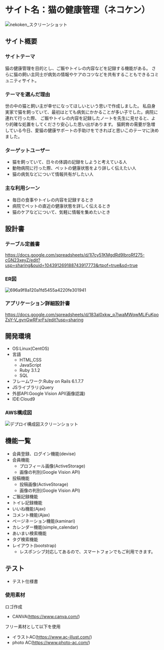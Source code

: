 # サイト名：猫の健康管理（ネコケン）

![nekoken_スクリーンショット](https://github.com/kurumakazuto/nekoken/assets/153343673/b76fc290-2bd3-416f-8862-d34b5a962481)

## サイト概要
### サイトテーマ
猫の健康管理を目的とし、ご飯やトイレの内容などを記録する機能がある。
さらに猫の飼い主同士が病気の情報やケアのコツなどを共有することもできるコミュニティサイト。
### テーマを選んだ理由
世の中の猫と飼い主が幸せになってほしいという思いで作成しました。
私自身実家で猫を飼っていて、最初はとても病気にかかることが多い子でした。病院に連れて行った際、
ご飯やトイレの内容を記録したノートを先生に見せると、より的確な処置をしてくださり安心した思い出があります。
猫飼育の需要が急増している今日、愛猫の健康サポートの手助けをできればと思いこのテーマに決めました。
### ターゲットユーザー
- 猫を飼っていて、日々の体調の記録をしようと考えている人
- 動物病院に行った際、ペットの健康状態をより詳しく伝えたい人
- 猫の病気などについて情報共有がしたい人

### 主な利用シーン
- 毎日の食事やトイレの内容を記録するとき
- 病院でペットの直近の健康状態を詳しく伝えるとき
- 猫のケアなどについて、気軽に情報を集めたいとき

## 設計書

### テーブル定義書
https://docs.google.com/spreadsheets/d/1l7cy51KMgdRd9lbroRf275-cGN23xeyZ/edit?usp=sharing&ouid=104391269188743917773&rtpof=true&sd=true

### ER図
![696a9f8a120a1fd5455a4220fe301941](https://github.com/kurumakazuto/nekoken/assets/153343673/60efa96a-885e-475b-b82e-281324a4c4f2)

### アプリケーション詳細設計書
https://docs.google.com/spreadsheets/d/183al0xkw_p7jwaMWqwMLiFuKpoZsY-V_gvnGwRFxrFs/edit?usp=sharing

## 開発環境
- OS:Linux(CentOS)
- 言語
  * HTML,CSS
  * JavaScript
  * Ruby 3.1.2
  * SQL
- フレームワーク:Ruby on Rails 6.1.7.7
- JSライブラリ:jQuery
- 外部API:Google Vision API(画像認識)
- IDE:Cloud9

### AWS構成図
![デプロイ構成図スクリーンショット](https://github.com/kurumakazuto/nekoken/assets/153343673/d51f0c97-1499-476b-b477-4812820f0ec3)

## 機能一覧
- 会員登録、ログイン機能(devise)
- 会員機能
  * プロフィール画像(ActiveStorage)
  * 画像の判別(Google Vision API)
- 投稿機能
  * 投稿画像(ActiveStorage)
  * 画像の判別(Google Vision API)
- ご飯記録機能
- トイレ記録機能
- いいね機能(Ajax)
- コメント機能(Ajax)
- ページネーション機能(kaminari)
- カレンダー機能(simple_calendar)
- あいまい検索機能
- タグ検索機能
- レイアウト(bootstrap)
  * レスポンシブ対応してあるので、スマートフォンでもご利用できます。

## テスト
- テスト仕様書

### 使用素材
ロゴ作成
- CANVA(https://www.canva.com/)

フリー素材として以下を使用
- イラストAC(https://www.ac-illust.com/)
- photo AC(https://www.photo-ac.com/)